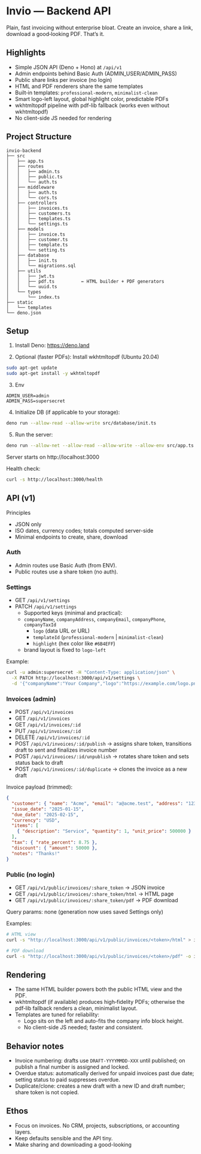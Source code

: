 # Invio — Backend API

Plain, fast invoicing without enterprise bloat. Create an invoice, share a link,
download a good‑looking PDF. That’s it.

## Highlights

- Simple JSON API (Deno + Hono) at `/api/v1`
- Admin endpoints behind Basic Auth (ADMIN_USER/ADMIN_PASS)
- Public share links per invoice (no login)
- HTML and PDF renderers share the same templates
- Built‑in templates: `professional-modern`, `minimalist-clean`
- Smart logo-left layout, global highlight color, predictable PDFs
- wkhtmltopdf pipeline with pdf-lib fallback (works even without wkhtmltopdf)
- No client-side JS needed for rendering

## Project Structure

```
invio-backend
├── src
│   ├── app.ts
│   ├── routes
│   │   ├── admin.ts
│   │   ├── public.ts
│   │   └── auth.ts
│   ├── middleware
│   │   ├── auth.ts
│   │   └── cors.ts
│   ├── controllers
│   │   ├── invoices.ts
│   │   ├── customers.ts
│   │   ├── templates.ts
│   │   └── settings.ts
│   ├── models
│   │   ├── invoice.ts
│   │   ├── customer.ts
│   │   ├── template.ts
│   │   └── setting.ts
│   ├── database
│   │   ├── init.ts
│   │   └── migrations.sql
│   ├── utils
│   │   ├── jwt.ts
│   │   ├── pdf.ts          ← HTML builder + PDF generators
│   │   └── uuid.ts
│   └── types
│       └── index.ts
├── static
│   └── templates
└── deno.json
```

## Setup

1. Install Deno: https://deno.land

2. Optional (faster PDFs): Install wkhtmltopdf (Ubuntu 20.04)

```bash
sudo apt-get update
sudo apt-get install -y wkhtmltopdf
```

3. Env

```
ADMIN_USER=admin
ADMIN_PASS=supersecret
```

4. Initialize DB (if applicable to your storage):

```bash
deno run --allow-read --allow-write src/database/init.ts
```

5. Run the server:

```bash
deno run --allow-net --allow-read --allow-write --allow-env src/app.ts
```

Server starts on http://localhost:3000

Health check:

```bash
curl -s http://localhost:3000/health
```

## API (v1)

Principles

- JSON only
- ISO dates, currency codes; totals computed server-side
- Minimal endpoints to create, share, download

### Auth

- Admin routes use Basic Auth (from ENV).
- Public routes use a share token (no auth).

### Settings

- GET `/api/v1/settings`
- PATCH `/api/v1/settings`
  - Supported keys (minimal and practical):
  - `companyName`, `companyAddress`, `companyEmail`, `companyPhone`,
    `companyTaxId`
    - `logo` (data URL or URL)
    - `templateId` (`professional-modern` | `minimalist-clean`)
    - `highlight` (hex color like `#6B4EFF`)
  - brand layout is fixed to `logo-left`

Example:

```bash
curl -u admin:supersecret -H "Content-Type: application/json" \
  -X PATCH http://localhost:3000/api/v1/settings \
  -d '{"companyName":"Your Company","logo":"https://example.com/logo.png","templateId":"professional-modern","highlight":"#6B4EFF"}'
```

### Invoices (admin)

- POST `/api/v1/invoices`
- GET `/api/v1/invoices`
- GET `/api/v1/invoices/:id`
- PUT `/api/v1/invoices/:id`
- DELETE `/api/v1/invoices/:id`
- POST `/api/v1/invoices/:id/publish` → assigns share token, transitions draft
  to sent and finalizes invoice number
- POST `/api/v1/invoices/:id/unpublish` → rotates share token and sets status
  back to draft
- POST `/api/v1/invoices/:id/duplicate` → clones the invoice as a new draft

Invoice payload (trimmed):

```json
{
  "customer": { "name": "Acme", "email": "a@acme.test", "address": "123 Road" },
  "issue_date": "2025-01-15",
  "due_date": "2025-02-15",
  "currency": "USD",
  "items": [
    { "description": "Service", "quantity": 1, "unit_price": 500000 }
  ],
  "tax": { "rate_percent": 8.75 },
  "discount": { "amount": 50000 },
  "notes": "Thanks!"
}
```

### Public (no login)

- GET `/api/v1/public/invoices/:share_token` → JSON invoice
- GET `/api/v1/public/invoices/:share_token/html` → HTML page
- GET `/api/v1/public/invoices/:share_token/pdf` → PDF download

Query params: none (generation now uses saved Settings only)

Examples:

```bash
# HTML view
curl -s "http://localhost:3000/api/v1/public/invoices/<token>/html" > invoice.html

# PDF download
curl -s "http://localhost:3000/api/v1/public/invoices/<token>/pdf" -o invoice.pdf
```

## Rendering

- The same HTML builder powers both the public HTML view and the PDF.
- wkhtmltopdf (if available) produces high‑fidelity PDFs; otherwise the pdf‑lib
  fallback renders a clean, minimalist layout.
- Templates are tuned for reliability:
  - Logo sits on the left and auto-fits the company info block height.
  - No client-side JS needed; faster and consistent.

## Behavior notes

- Invoice numbering: drafts use `DRAFT-YYYYMMDD-XXX` until published; on publish
  a final number is assigned and locked.
- Overdue status: automatically derived for unpaid invoices past due date;
  setting status to paid suppresses overdue.
- Duplicate/clone: creates a new draft with a new ID and draft number; share
  token is not copied.

## Ethos

- Focus on invoices. No CRM, projects, subscriptions, or accounting layers.
- Keep defaults sensible and the API tiny.
- Make sharing and downloading a good-looking
